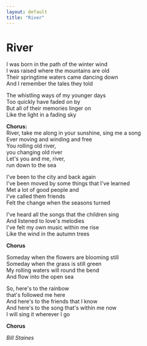 ```yaml
---
layout: default
title: "River"
---
```


# River

I was born in the path of the winter wind  
I was raised where the mountains are old  
Their springtime waters came dancing down  
And I remember the tales they told  

The whistling ways of my younger days  
Too quickly have faded on by  
But all of their memories linger on  
Like the light in a fading sky  

**Chorus:**  
River, take me along in your sunshine, sing me a song  
Ever moving and winding and free  
You rolling old river,  
you changing old river  
Let's you and me, river,  
run down to the sea  

I've been to the city and back again  
I've been moved by some things that I've learned  
Met a lot of good people and  
I've called them friends  
Felt the change when the seasons turned  

I've heard all the songs that the children sing  
And listened to love's melodies  
I've felt my own music within me rise  
Like the wind in the autumn trees  

**Chorus**  

Someday when the flowers are blooming still  
Someday when the grass is still green  
My rolling waters will round the bend  
And flow into the open sea  

So, here's to the rainbow  
that's followed me here  
And here's to the friends that I know  
And here's to the song that's within me now  
I will sing it wherever I go  

**Chorus**  

*Bill Staines*
